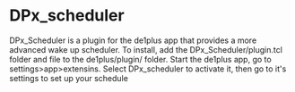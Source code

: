 # DPx_scheduler
DPx_Scheduler is a plugin for the de1plus app that provides a more advanced wake up scheduler.
To install, add the DPx_Scheduler/plugin.tcl folder and file to the de1plus/plugin/ folder.
Start the de1plus app, go to settings>app>extensins.
Select DPx_scheduler to activate it, then go to it's settings to set up your schedule
